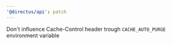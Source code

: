 ```yaml
---
'@directus/api': patch
---
```


Don't influence Cache-Control header trough `CACHE_AUTO_PURGE` environment variable
